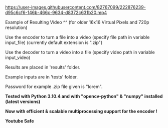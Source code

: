https://user-images.githubusercontent.com/82767099/222876239-d95c6cf6-146b-466c-9634-d8372c631b20.mp4

Example of Resulting Video ^^ (for older 16x16 Virtual Pixels and 720p resolution) 

Use the encoder to turn a file into a video (specify file path in variable input_file) (currently default extension is ".zip")

Use the decoder to turn a video into a file (specify video path in variable input_video) 

Results are placed in 'results' folder.


Example inputs are in 'tests' folder.



Password for example .zip file given is "lorem".

**Tested with Python 3.10.4 and with "opencv-python" & "numpy" installed (latest versions)**

**Now with efficient & scalable multiprocessing support for the encoder !**

**Youtube Safe**
